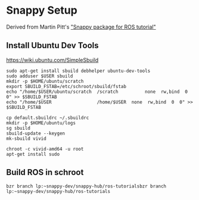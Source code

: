 Snappy Setup
============

Derived from Martin Pitt's ["Snappy package for ROS tutorial"](http://www.piware.de/2015/01/snappy-package-for-robot-operating-system-tutorial/)

## Install Ubuntu Dev Tools

https://wiki.ubuntu.com/SimpleSbuild

```
sudo apt-get install sbuild debhelper ubuntu-dev-tools
sudo adduser $USER sbuild
mkdir -p $HOME/ubuntu/scratch
export SBUILD_FSTAB=/etc/schroot/sbuild/fstab
echo "/home/$USER/ubuntu/scratch  /scratch          none  rw,bind  0  0" >> $SBUILD_FSTAB
echo "/home/$USER                 /home/$USER  none  rw,bind  0  0" >> $SBUILD_FSTAB
```

```
cp default.sbuildrc ~/.sbuildrc
mkdir -p $HOME/ubuntu/logs
sg sbuild
sbuild-update --keygen
mk-sbuild vivid
```

```
chroot -c vivid-amd64 -u root
apt-get install sudo
```

## Build ROS in schroot


```
bzr branch lp:~snappy-dev/snappy-hub/ros-tutorialsbzr branch lp:~snappy-dev/snappy-hub/ros-tutorials

```

